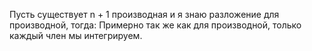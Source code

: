 Пусть существует n + 1 производная и я знаю разложение для производной, тогда:
Примерно так же как для производной, только каждый член мы интегрируем.